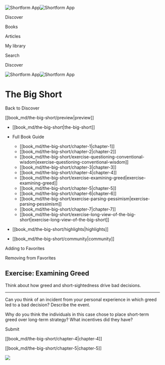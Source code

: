 ![Shortform App](/img/logo.36a2399e.svg)![Shortform App](/img/logo-dark.70c1b072.svg)

Discover

Books

Articles

My library

Search

Discover

![Shortform App](/img/logo.36a2399e.svg)![Shortform App](/img/logo-dark.70c1b072.svg)

# The Big Short

Back to Discover

[[book_md/the-big-short/preview|preview]]

  * [[book_md/the-big-short|the-big-short]]
  * Full Book Guide

    * [[book_md/the-big-short/chapter-1|chapter-1]]
    * [[book_md/the-big-short/chapter-2|chapter-2]]
    * [[book_md/the-big-short/exercise-questioning-conventional-wisdom|exercise-questioning-conventional-wisdom]]
    * [[book_md/the-big-short/chapter-3|chapter-3]]
    * [[book_md/the-big-short/chapter-4|chapter-4]]
    * [[book_md/the-big-short/exercise-examining-greed|exercise-examining-greed]]
    * [[book_md/the-big-short/chapter-5|chapter-5]]
    * [[book_md/the-big-short/chapter-6|chapter-6]]
    * [[book_md/the-big-short/exercise-parsing-pessimism|exercise-parsing-pessimism]]
    * [[book_md/the-big-short/chapter-7|chapter-7]]
    * [[book_md/the-big-short/exercise-long-view-of-the-big-short|exercise-long-view-of-the-big-short]]
  * [[book_md/the-big-short/highlights|highlights]]
  * [[book_md/the-big-short/community|community]]



Adding to Favorites 

Removing from Favorites 

## Exercise: Examining Greed

Think about how greed and short-sightedness drive bad decisions.

* * *

Can you think of an incident from your personal experience in which greed led to a bad decision? Describe the event.

Why do you think the individuals in this case chose to place short-term greed over long-term strategy? What incentives did they have?

Submit 

[[book_md/the-big-short/chapter-4|chapter-4]]

[[book_md/the-big-short/chapter-5|chapter-5]]

![](https://bat.bing.com/action/0?ti=56018282&Ver=2&mid=208c1c88-2098-424d-a65b-ed1512023882&sid=1711133063fa11eebdec89a8b8ae3bbc&vid=171147a063fa11eea7440fcfeb230d96&vids=0&msclkid=N&pi=0&lg=en-US&sw=800&sh=600&sc=24&nwd=1&tl=Shortform%20%7C%20The%20Big%20Short&p=https%3A%2F%2Fwww.shortform.com%2Fapp%2Fbook%2Fthe-big-short%2Fexercise-examining-greed&r=&lt=506&evt=pageLoad&sv=1&rn=684827)
